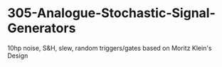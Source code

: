 # 305-Analogue-Stochastic-Signal-Generators
10hp noise, S&amp;H, slew, random triggers/gates based on Moritz Klein's Design
